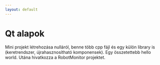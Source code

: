 ```yaml
---
layout: default
---
```


# Qt alapok

Mini projekt létrehozása nulláról, benne több cpp fájl és egy külön library is (keretrendszer, újrahasznosítható komponensek). Egy összetettebb hello world.
Utána hivatkozza a RobotMonitor projektet.
